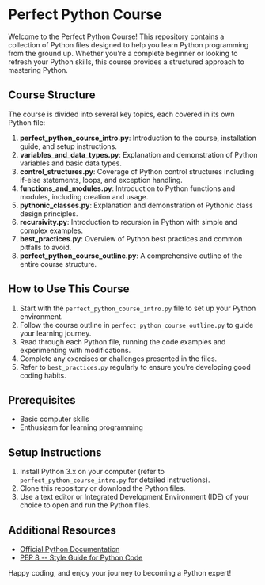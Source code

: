 # Perfect Python Course

Welcome to the Perfect Python Course! This repository contains a collection of Python files designed to help you learn Python programming from the ground up. Whether you're a complete beginner or looking to refresh your Python skills, this course provides a structured approach to mastering Python.

## Course Structure

The course is divided into several key topics, each covered in its own Python file:

1. **perfect_python_course_intro.py**: Introduction to the course, installation guide, and setup instructions.
2. **variables_and_data_types.py**: Explanation and demonstration of Python variables and basic data types.
3. **control_structures.py**: Coverage of Python control structures including if-else statements, loops, and exception handling.
4. **functions_and_modules.py**: Introduction to Python functions and modules, including creation and usage.
5. **pythonic_classes.py**: Explanation and demonstration of Pythonic class design principles.
6. **recursivity.py**: Introduction to recursion in Python with simple and complex examples.
7. **best_practices.py**: Overview of Python best practices and common pitfalls to avoid.
8. **perfect_python_course_outline.py**: A comprehensive outline of the entire course structure.

## How to Use This Course

1. Start with the `perfect_python_course_intro.py` file to set up your Python environment.
2. Follow the course outline in `perfect_python_course_outline.py` to guide your learning journey.
3. Read through each Python file, running the code examples and experimenting with modifications.
4. Complete any exercises or challenges presented in the files.
5. Refer to `best_practices.py` regularly to ensure you're developing good coding habits.

## Prerequisites

- Basic computer skills
- Enthusiasm for learning programming

## Setup Instructions

1. Install Python 3.x on your computer (refer to `perfect_python_course_intro.py` for detailed instructions).
2. Clone this repository or download the Python files.
3. Use a text editor or Integrated Development Environment (IDE) of your choice to open and run the Python files.

## Additional Resources

- [Official Python Documentation](https://docs.python.org/3/)
- [PEP 8 -- Style Guide for Python Code](https://www.python.org/dev/peps/pep-0008/)

Happy coding, and enjoy your journey to becoming a Python expert!